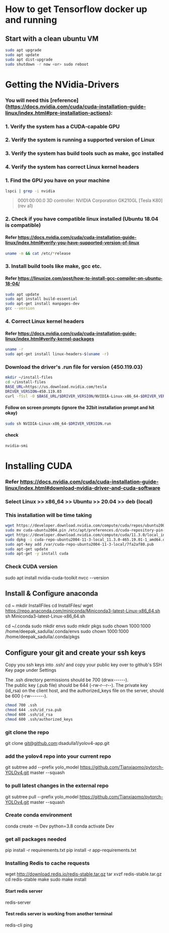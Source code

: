 # How to get Tensorflow docker up and running

## Start with a clean ubuntu VM
``` bash
sudo apt upgrade
sudo apt update
sudo apt dist-upgrade
sudo shutdown -r now <or> sudo reboot
```

# Getting the NVidia-Drivers
### You will need this [reference] (https://docs.nvidia.com/cuda/cuda-installation-guide-linux/index.html#pre-installation-actions):
### 1. Verify the system has a CUDA-capable GPU
### 2. Verify the system is running a supported version of Linux
### 3. Verify the system has build tools such as make, gcc installed
### 4. Verify the system has correct Linux kernel headers

### 1. Find the GPU you have on your machine
``` bash
lspci | grep -i nvidia
```
> 0001:00:00.0 3D controller: NVIDIA Corporation GK210GL [Tesla K80] (rev a1)

### 2. Check if you have compatible linux installed (Ubuntu 18.04 is compatible)
#### Refer https://docs.nvidia.com/cuda/cuda-installation-guide-linux/index.html#verify-you-have-supported-version-of-linux
``` bash
uname -m && cat /etc/*release
```

### 3. Install build tools like make, gcc etc.
#### Refer https://linuxize.com/post/how-to-install-gcc-compiler-on-ubuntu-18-04/
``` bash
sudo apt update
sudo apt install build-essential
sudo apt-get install manpages-dev
gcc --version
```

### 4. Correct Linux kernel headers
#### Refer https://docs.nvidia.com/cuda/cuda-installation-guide-linux/index.html#verify-kernel-packages
``` bash
uname -r
sudo apt-get install linux-headers-$(uname -r)
```

### Download the driver's .run file for version {450.119.03} 
``` bash
mkdir ~/install-files
cd ~/install-files
BASE_URL=https://us.download.nvidia.com/tesla
DRIVER_VERSION=450.119.03
curl -fSsl -O $BASE_URL/$DRIVER_VERSION/NVIDIA-Linux-x86_64-$DRIVER_VERSION.run
```
#### Follow on screen prompts (ignore the 32bit installation prompt and hit okay)
``` bash
sudo sh NVIDIA-Linux-x86_64-$DRIVER_VERSION.run
```
#### check
``` bash
nvidia-smi
```

# Installing CUDA
### Refer https://docs.nvidia.com/cuda/cuda-installation-guide-linux/index.html#download-nvidia-driver-and-cuda-software
### Select Linux >> x86_64 >> Ubuntu >> 20.04 >> deb (local)
### This installation will be time taking
``` bash
wget https://developer.download.nvidia.com/compute/cuda/repos/ubuntu2004/x86_64/cuda-ubuntu2004.pin
sudo mv cuda-ubuntu2004.pin /etc/apt/preferences.d/cuda-repository-pin-600
wget https://developer.download.nvidia.com/compute/cuda/11.3.0/local_installers/cuda-repo-ubuntu2004-11-3-local_11.3.0-465.19.01-1_amd64.deb
sudo dpkg -i cuda-repo-ubuntu2004-11-3-local_11.3.0-465.19.01-1_amd64.deb
sudo apt-key add /var/cuda-repo-ubuntu2004-11-3-local/7fa2af80.pub
sudo apt-get update
sudo apt-get -y install cuda
```

### Check CUDA version
sudo apt install nvidia-cuda-toolkit
nvcc --version

## Install & Configure anaconda

cd ~
mkdir InstallFiles
cd InstallFiles/
wget https://repo.anaconda.com/miniconda/Miniconda3-latest-Linux-x86_64.sh
sh Miniconda3-latest-Linux-x86_64.sh

cd ~/.conda
sudo mkdir envs
sudo mkdir pkgs
sudo chown 1000:1000 /home/deepak_sadulla/.conda/envs
sudo chown 1000:1000 /home/deepak_sadulla/.conda/pkgs

## Configure your git and create your ssh keys

Copy you ssh keys into .ssh/ and copy your public key over to github's SSH Key page under Settings

The .ssh directory permissions should be 700 (drwx------).  
The public key (.pub file) should be 644 (-rw-r--r--). 
The private key (id_rsa) on the client host, and the authorized_keys file on the server, should be 600 (-rw-------).
```bash
chmod 700 .ssh
chmod 644 .ssh/id_rsa.pub 
chmod 600 .ssh/id_rsa
chmod 600 .ssh/authorized_keys 
```

### git clone the repo
git clone git@github.com:dsadulla1/yolov4-app.git

### add the yolov4 repo into your current repo
git subtree add --prefix yolo_model https://github.com/Tianxiaomo/pytorch-YOLOv4.git master --squash

### to pull latest changes in the external repo
git subtree pull --prefix yolo_model https://github.com/Tianxiaomo/pytorch-YOLOv4.git master --squash

### Create conda environment
conda create -n Dev python=3.8
conda activate Dev

### get all packages needed
pip install -r requirements.txt
pip install -r app-requirements.txt

### Installing Redis to cache requests
wget http://download.redis.io/redis-stable.tar.gz
tar xvzf redis-stable.tar.gz
cd redis-stable
make
sudo make install

#### Start redis server
redis-server

#### Test redis server is working from another terminal
redis-cli ping